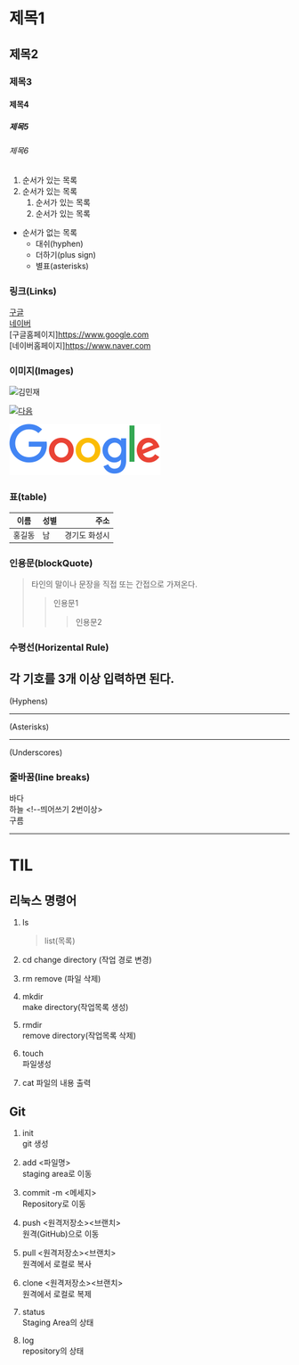 # 제목1

## 제목2

### 제목3

#### 제목4

##### 제목5

###### 제목6

1. 순서가 있는 목록
2. 순서가 있는 목록
   1. 순서가 있는 목록
   2. 순서가 있는 목록

- 순서가 없는 목록
  - 대쉬(hyphen)
  * 더하기(plus sign)
  - 별표(asterisks)

### 링크(Links)

[구글](https://www.google.com)  
[네이버](https://www.naver.com)  
[구글홈페이지]<https://www.google.com>  
[네이버홈페이지]<https://www.naver.com>

### 이미지(Images)

![김민재](https://search.pstatic.net/common?type=b&size=216&quality=100&direct=true&src=http%3A%2F%2Fsstatic.naver.net%2Fpeople%2F1%2F202206281819545621.png)

[![다음](https://t1.daumcdn.net/daumtop_chanel/op/20200723055344399.png)](https://www.daum.net)

![가방](./asset/googlelogo_color_272x92dp.png)

### 표(table)
|이름|성별|주소|
|---|---|---:|
|홍길동|남|경기도 화성시|

### 인용문(blockQuote)
> 타인의 말이나 문장을 직접 또는 간접으로 가져온다.
>> 인용문1
>>> 인용문2

### 수평선(Horizental Rule)
각 기호를 3개 이상 입력하면 된다.
---
(Hyphens)
***
(Asterisks)
___
(Underscores)

### 줄바꿈(line breaks)
바다<br>
하늘    <!--띄어쓰기 2번이상>    
구름

----
# TIL

## 리눅스 명령어

1. ls

   > list(목록)

2. cd
   change directory (작업 경로 변경)

3. rm
   remove (파일 삭제)

4. mkdir  
   make directory(작업목록 생성)

5. rmdir  
   remove directory(작업목록 삭제)

6. touch  
   파일생성

7. cat
   파일의 내용 출력

## Git

1. init  
   git 생성
2. add <파일명>  
   staging area로 이동
3. commit -m <메세지>  
   Repository로 이동
4. push <원격저장소><브랜치>  
   원격(GitHub)으로 이동
5. pull <원격저장소><브랜치>  
   원격에서 로컬로 복사
6. clone <원격저장소><브랜치>  
   원격에서 로컬로 복제

7. status  
   Staging Area의 상태
8. log  
   repository의 상태
